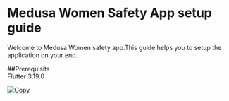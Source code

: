 # **Medusa Women Safety App setup guide**  

Welcome to Medusa Women safety app.This guide helps you to setup the application on your end.  

##Prerequisits  
Flutter 3.19.0  

[![Copy](https://img.shields.io/badge/Copy-Button-blue)](javascript:void(0))

